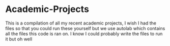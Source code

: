 # Academic-Projects
 This is a compilation of all my recent academic projects, I wish I had the files so that you could run these yourself but
 we use autolab which contains all the files this code is ran on. I know I could probably write the files to run it but oh well
